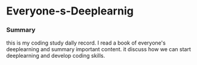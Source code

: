 # Everyone-s-Deeplearnig

### Summary
this is my coding study dally record.
I read a book of everyone's deeplearning and summary important content.
it discuss how we can start deeplearning and develop coding skills.
